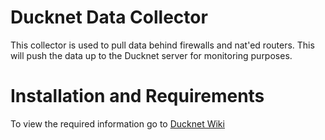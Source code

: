 # Ducknet Data Collector
This collector is used to pull data behind firewalls and nat'ed routers. This will push the data up to the Ducknet server for monitoring purposes.

# Installation and Requirements
To view the required information go to [Ducknet Wiki](https://quackattack.supportbee.io/2057-help-documentation/4314-collector/12390-installation-quick-start)
